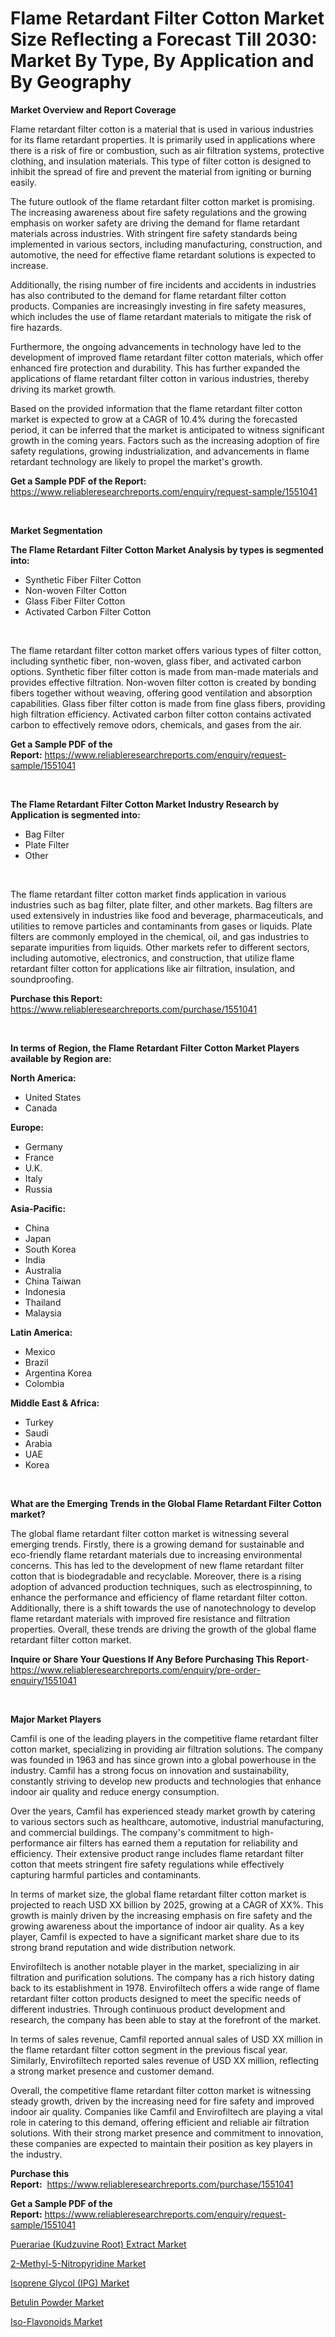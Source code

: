 <p><h1>Flame Retardant Filter Cotton Market Size Reflecting a Forecast Till 2030: Market By Type, By Application and By Geography</h1></p><p><strong>Market Overview and Report Coverage</strong></p>
<p><p>Flame retardant filter cotton is a material that is used in various industries for its flame retardant properties. It is primarily used in applications where there is a risk of fire or combustion, such as air filtration systems, protective clothing, and insulation materials. This type of filter cotton is designed to inhibit the spread of fire and prevent the material from igniting or burning easily.</p><p>The future outlook of the flame retardant filter cotton market is promising. The increasing awareness about fire safety regulations and the growing emphasis on worker safety are driving the demand for flame retardant materials across industries. With stringent fire safety standards being implemented in various sectors, including manufacturing, construction, and automotive, the need for effective flame retardant solutions is expected to increase.</p><p>Additionally, the rising number of fire incidents and accidents in industries has also contributed to the demand for flame retardant filter cotton products. Companies are increasingly investing in fire safety measures, which includes the use of flame retardant materials to mitigate the risk of fire hazards.</p><p>Furthermore, the ongoing advancements in technology have led to the development of improved flame retardant filter cotton materials, which offer enhanced fire protection and durability. This has further expanded the applications of flame retardant filter cotton in various industries, thereby driving its market growth.</p><p>Based on the provided information that the flame retardant filter cotton market is expected to grow at a CAGR of 10.4% during the forecasted period, it can be inferred that the market is anticipated to witness significant growth in the coming years. Factors such as the increasing adoption of fire safety regulations, growing industrialization, and advancements in flame retardant technology are likely to propel the market's growth.</p></p>
<p><strong>Get a Sample PDF of the Report:</strong> <a href="https://www.reliableresearchreports.com/enquiry/request-sample/1551041">https://www.reliableresearchreports.com/enquiry/request-sample/1551041</a></p>
<p>&nbsp;</p>
<p><strong>Market Segmentation</strong></p>
<p><strong>The Flame Retardant Filter Cotton Market Analysis by types is segmented into:</strong></p>
<p><ul><li>Synthetic Fiber Filter Cotton</li><li>Non-woven Filter Cotton</li><li>Glass Fiber Filter Cotton</li><li>Activated Carbon Filter Cotton</li></ul></p>
<p>&nbsp;</p>
<p><p>The flame retardant filter cotton market offers various types of filter cotton, including synthetic fiber, non-woven, glass fiber, and activated carbon options. Synthetic fiber filter cotton is made from man-made materials and provides effective filtration. Non-woven filter cotton is created by bonding fibers together without weaving, offering good ventilation and absorption capabilities. Glass fiber filter cotton is made from fine glass fibers, providing high filtration efficiency. Activated carbon filter cotton contains activated carbon to effectively remove odors, chemicals, and gases from the air.</p></p>
<p><strong>Get a Sample PDF of the Report:</strong>&nbsp;<a href="https://www.reliableresearchreports.com/enquiry/request-sample/1551041">https://www.reliableresearchreports.com/enquiry/request-sample/1551041</a></p>
<p>&nbsp;</p>
<p><strong>The Flame Retardant Filter Cotton Market Industry Research by Application is segmented into:</strong></p>
<p><ul><li>Bag Filter</li><li>Plate Filter</li><li>Other</li></ul></p>
<p>&nbsp;</p>
<p><p>The flame retardant filter cotton market finds application in various industries such as bag filter, plate filter, and other markets. Bag filters are used extensively in industries like food and beverage, pharmaceuticals, and utilities to remove particles and contaminants from gases or liquids. Plate filters are commonly employed in the chemical, oil, and gas industries to separate impurities from liquids. Other markets refer to different sectors, including automotive, electronics, and construction, that utilize flame retardant filter cotton for applications like air filtration, insulation, and soundproofing.</p></p>
<p><strong>Purchase this Report:</strong>&nbsp; <a href="https://www.reliableresearchreports.com/purchase/1551041">https://www.reliableresearchreports.com/purchase/1551041</a></p>
<p>&nbsp;</p>
<p><strong>In terms of Region, the Flame Retardant Filter Cotton Market Players available by Region are:</strong></p>
<p>
    <p> <strong> North America: </strong>
        <ul>
            <li>United States</li>
            <li>Canada</li>
        </ul>
        </p> 
    <p> <strong> Europe: </strong>
        <ul>
            <li>Germany</li>
            <li>France</li>
            <li>U.K.</li>
            <li>Italy</li>
            <li>Russia</li>
        </ul>
        </p> 
    <p> <strong> Asia-Pacific: </strong>
        <ul>
            <li>China</li>
            <li>Japan</li>
            <li>South Korea</li>
            <li>India</li>
            <li>Australia</li>
            <li>China Taiwan</li>
            <li>Indonesia</li>
            <li>Thailand</li>
            <li>Malaysia</li>
        </ul>
        </p> 
    <p> <strong> Latin America: </strong>
        <ul>
            <li>Mexico</li>
            <li>Brazil</li>
            <li>Argentina Korea</li>
            <li>Colombia</li>
        </ul>
        </p> 
    <p> <strong> Middle East & Africa: </strong>
        <ul>
            <li>Turkey</li>
            <li>Saudi</li>
            <li>Arabia</li>
            <li>UAE</li>
            <li>Korea</li>
        </ul>
    </p>
    </p>
<p>&nbsp;</p>
<p><strong>What are the Emerging Trends in the Global Flame Retardant Filter Cotton market?</strong></p>
<p><p>The global flame retardant filter cotton market is witnessing several emerging trends. Firstly, there is a growing demand for sustainable and eco-friendly flame retardant materials due to increasing environmental concerns. This has led to the development of new flame retardant filter cotton that is biodegradable and recyclable. Moreover, there is a rising adoption of advanced production techniques, such as electrospinning, to enhance the performance and efficiency of flame retardant filter cotton. Additionally, there is a shift towards the use of nanotechnology to develop flame retardant materials with improved fire resistance and filtration properties. Overall, these trends are driving the growth of the global flame retardant filter cotton market.</p></p>
<p><strong>Inquire or Share Your Questions If Any Before Purchasing This Report</strong>- <a href="https://www.reliableresearchreports.com/enquiry/pre-order-enquiry/1551041">https://www.reliableresearchreports.com/enquiry/pre-order-enquiry/1551041</a></p>
<p>&nbsp;</p>
<p><strong>Major Market Players</strong></p>
<p><p>Camfil is one of the leading players in the competitive flame retardant filter cotton market, specializing in providing air filtration solutions. The company was founded in 1963 and has since grown into a global powerhouse in the industry. Camfil has a strong focus on innovation and sustainability, constantly striving to develop new products and technologies that enhance indoor air quality and reduce energy consumption.</p><p>Over the years, Camfil has experienced steady market growth by catering to various sectors such as healthcare, automotive, industrial manufacturing, and commercial buildings. The company's commitment to high-performance air filters has earned them a reputation for reliability and efficiency. Their extensive product range includes flame retardant filter cotton that meets stringent fire safety regulations while effectively capturing harmful particles and contaminants.</p><p>In terms of market size, the global flame retardant filter cotton market is projected to reach USD XX billion by 2025, growing at a CAGR of XX%. This growth is mainly driven by the increasing emphasis on fire safety and the growing awareness about the importance of indoor air quality. As a key player, Camfil is expected to have a significant market share due to its strong brand reputation and wide distribution network.</p><p>Envirofiltech is another notable player in the market, specializing in air filtration and purification solutions. The company has a rich history dating back to its establishment in 1978. Envirofiltech offers a wide range of flame retardant filter cotton products designed to meet the specific needs of different industries. Through continuous product development and research, the company has been able to stay at the forefront of the market.</p><p>In terms of sales revenue, Camfil reported annual sales of USD XX million in the flame retardant filter cotton segment in the previous fiscal year. Similarly, Envirofiltech reported sales revenue of USD XX million, reflecting a strong market presence and customer demand.</p><p>Overall, the competitive flame retardant filter cotton market is witnessing steady growth, driven by the increasing need for fire safety and improved indoor air quality. Companies like Camfil and Envirofiltech are playing a vital role in catering to this demand, offering efficient and reliable air filtration solutions. With their strong market presence and commitment to innovation, these companies are expected to maintain their position as key players in the industry.</p></p>
<p><strong>Purchase this Report:</strong>&nbsp;&nbsp;<a href="https://www.reliableresearchreports.com/purchase/1551041">https://www.reliableresearchreports.com/purchase/1551041</a></p>
<p></p>
<p><strong>Get a Sample PDF of the Report:</strong>&nbsp;<a href="https://www.reliableresearchreports.com/enquiry/request-sample/1551041">https://www.reliableresearchreports.com/enquiry/request-sample/1551041</a></p>
<p><p><a href="https://github.com/prosalinda88/Market-Research-Report-List-1/blob/main/puerariae-kudzuvine-root-extract-market.md">Puerariae (Kudzuvine Root) Extract Market</a></p><p><a href="https://github.com/abbypearson7765/Market-Research-Report-List-1/blob/main/2-methyl-5-nitropyridine-market.md">2-Methyl-5-Nitropyridine Market</a></p><p><a href="https://github.com/dziulagalemab/Market-Research-Report-List-1/blob/main/isoprene-glycol-ipg-market.md">Isoprene Glycol (IPG) Market</a></p><p><a href="https://github.com/jonneygiverf/Market-Research-Report-List-1/blob/main/betulin-powder-market.md">Betulin Powder Market</a></p><p><a href="https://github.com/amae102299/Market-Research-Report-List-1/blob/main/iso-flavonoids-market.md">Iso-Flavonoids Market</a></p></p>